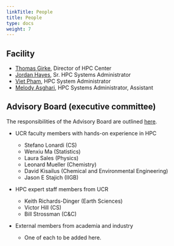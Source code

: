 ```yaml
---
linkTitle: People
title: People
type: docs
weight: 7
---
```



## Facility

* [Thomas Girke](http://girke.bioinformatics.ucr.edu), Director of HPC Center
* [Jordan Hayes](mailto:jordan.hayes@ucr.edu), Sr. HPC Systems Administrator
* [Viet Pham](mailto:vpham013@ucr.edu), HPC System Administrator
* [Melody Asghari](mailto:masgh003@ucr.edu), HPC Systems Administrator, Assistant

## Advisory Board (executive committee)

The responsibilities of the Advisory Board are outlined [here](https://goo.gl/X3p1VK).

* UCR faculty members with hands-on experience in HPC
    * Stefano Lonardi (CS)
    * Wenxiu Ma (Statistics)
    * Laura Sales (Physics)
    * Leonard Mueller (Chemistry)
    * David Kisailus (Chemical and Environmental Engineering)
    * Jason E Stajich (IIGB)

* HPC expert staff members from UCR
    * Keith Richards-Dinger (Earth Sciences)
    * Victor Hill (CS)
    * Bill Strossman (C&C)

* External members from academia and industry 
    * One of each to be added here.

